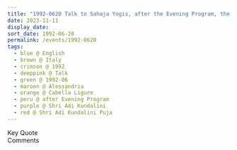 ```yaml
---
title: "1992-0620 Talk to Sahaja Yogis, after the Evening Program, the day before Śhrī Ādi Kuṇḍalinī Pūjā, Tent, Cabella Ligure, Alessandria, Italy"
date: 2023-11-11
display_date: 
sort_date: 1992-06-20
permalink: /events/1992-0620
tags:
  - blue @ English
  - brown @ Italy
  - crimson @ 1992
  - deeppink @ Talk
  - green @ 1992-06
  - maroon @ Alessandria
  - orange @ Cabella Ligure
  - peru @ after Evening Program
  - purple @ Shri Adi Kundalini
  - red @ Shri Adi Kundalini Puja
---
```


<wave-list>
  <list-title color="green" width="75">Key Quote</list-title>
  <list-item color="BlanchedAlmond"  width="200"></list-item>
  <list-item color="Lavender"></list-item>
  <list-item color="BlanchedAlmond"></list-item>
</wave-list>

<br>

<wave-list>
  <list-title color="green" width="75">Comments</list-title>
  <list-item color="BlanchedAlmond"  width="200"></list-item>
  <list-item color="Lavender"></list-item>
  <list-item color="BlanchedAlmond"></list-item>
</wave-list>